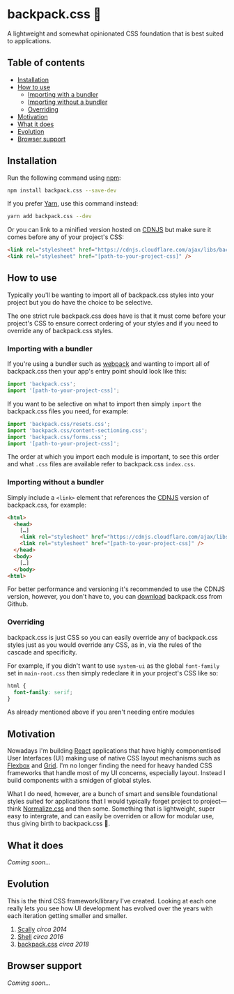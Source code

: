 # backpack.css 🎒 <!-- omit in toc -->

A lightweight and somewhat opinionated CSS foundation that is best suited to
applications.

## Table of contents <!-- omit in toc -->

- [Installation](#installation)
- [How to use](#how-to-use)
  - [Importing with a bundler](#importing-with-a-bundler)
  - [Importing without a bundler](#importing-without-a-bundler)
  - [Overriding](#overriding)
- [Motivation](#motivation)
- [What it does](#what-it-does)
- [Evolution](#evolution)
- [Browser support](#browser-support)

## Installation

Run the following command using [npm](https://www.npmjs.com/):

```bash
npm install backpack.css --save-dev
```

If you prefer [Yarn](https://yarnpkg.com/en/), use this command instead:

```bash
yarn add backpack.css --dev
```

Or you can link to a minified version hosted on [CDNJS](https://cdnjs.com/about)
but make sure it comes before any of your project's CSS:

```html
<link rel="stylesheet" href="https://cdnjs.cloudflare.com/ajax/libs/backpack.css/[version]/backpack.min.css" />
<link rel="stylesheet" href="[path-to-your-project-css]" />
```

## How to use

Typically you'll be wanting to import all of backpack.css styles into your
project but you do have the choice to be selective.

The one strict rule backpack.css does have is that it must come before your
project's CSS to ensure correct ordering of your styles and if you need to
override any of backpack.css styles.

### Importing with a bundler

If you're using a bundler such as [webpack](https://webpack.js.org/) and wanting
to import all of backpack.css then your app's entry point should look like this:

```js
import 'backpack.css';
import '[path-to-your-project-css]';
```

If you want to be selective on what to import then simply `import` the
backpack.css files you need, for example:

```js
import 'backpack.css/resets.css';
import 'backpack.css/content-sectioning.css';
import 'backpack.css/forms.css';
import '[path-to-your-project-css]';
```

The order at which you import each module is important, to see this order and
what `.css` files are available refer to backpack.css `index.css`.

### Importing without a bundler

Simply include a `<link>` element that references the
[CDNJS](https://cdnjs.com/about) version of backpack.css, for example:

```html
<html>
  <head>
    […]
    <link rel="stylesheet" href="https://cdnjs.cloudflare.com/ajax/libs/backpack.css/[version]/backpack.min.css" />
    <link rel="stylesheet" href="[path-to-your-project-css]" />
  </head>
  <body>
    […]
  </body>
<html>
```

For better performance and versioning it's recommended to use the CDNJS version,
however, you don't have to, you can
[download](https://github.com/chris-pearce/backpack.css/archive/master.zip)
backpack.css from Github.

### Overriding

backpack.css is just CSS so you can easily override any of backpack.css styles just as
you would override any CSS, as in, via the rules of the cascade and specificity.

For example, if you didn't want to use `system-ui` as the global `font-family`
set in `main-root.css` then simply redeclare it in your project's CSS like so:

```css
html {
  font-family: serif;
}
```

As already mentioned above if you aren't needing entire modules

## Motivation

Nowadays I'm building [React](https://reactjs.org/) applications that have
highly componentised User Interfaces (UI) making use of native CSS layout
mechanisms such as
[Flexbox](https://css-tricks.com/snippets/css/a-guide-to-flexbox/) and
[Grid](https://css-tricks.com/snippets/css/complete-guide-grid/). I'm no longer
finding the need for heavy handed CSS frameworks that handle most of my UI
concerns, especially layout. Instead I build components with a smidgen of global
styles.

What I do need, however, are a bunch of smart and sensible foundational styles
suited for applications that I would typically forget project to project—think
[Normalize.css](http://necolas.github.io/normalize.css/) and then some.
Something that is lightweight, super easy to intergrate, and can easily be
overriden or allow for modular use, thus giving birth to backpack.css 🙂.

## What it does

_Coming soon…_

## Evolution

This is the third CSS framework/library I've created. Looking at each one really
lets you see how UI development has evolved over the years with each iteration
getting smaller and smaller.

1.  [Scally](https://github.com/chris-pearce/scally) _circa 2014_
2.  [Shell](https://github.com/campaignmonitor/shell) _circa 2016_
3.  [backpack.css](https://github.com/chris-pearce/backpack.css) _circa 2018_

## Browser support

_Coming soon…_

<!-- ## What it does

- Applies sensible OpenType features to select elements. For example, table
  cells (`<td>`) have enabled:
  - _lining numerals_
  - _tabular numerals_
  - _slashed zero_
- Resets all margins
- each `.css` file is completely standalone -->

<!-- ## What it doesn't do

where's my utils, just create a component!

## TODO

* Explain headings
* Sensible defaults, fixing bugs, improving a11y/UX, helping responsive,
* https://hackernoon.com/the-coolest-react-ui-frameworks-for-your-new-react-app-ad699fffd651 -->

